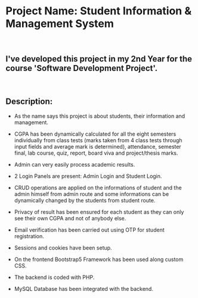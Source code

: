 # Project Name: Student Information & Management System

<br>

## I've developed this project in my 2nd Year for the course 'Software Development Project'. 

<br>

## Description:

* As the name says this project is about students, their information and management.

* CGPA has been dynamically calculated for all the eight semesters individually from class tests (marks taken from 4 class tests through input fields and average mark is determined), attendance, semester final, lab course, quiz, report, board viva and project/thesis marks.

* Admin can very easily process academic results.

* 2 Login Panels are present: Admin Login and Student Login.

* CRUD operations are applied on the informations of student and the admin himself from admin route and some informations can be dynamically changed by the students from student route.

* Privacy of result has been ensured for each student as they can only see their own CGPA and not of anybody else.

* Email verification has been carried out using OTP for student registration.

* Sessions and cookies have been setup.

* On the frontend Bootstrap5 Framework has been used along custom CSS.

* The backend is coded with PHP.

* MySQL Database has been integrated with the backend.


